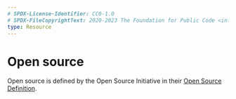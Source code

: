 ```yaml
---
# SPDX-License-Identifier: CC0-1.0
# SPDX-FileCopyrightText: 2020-2023 The Foundation for Public Code <info@publiccode.net>
type: Resource
---
```


# Open source

Open source is defined by the Open Source Initiative in their [Open Source Definition](https://opensource.org/osd-annotated).

